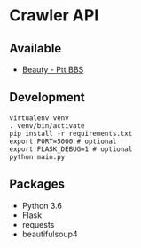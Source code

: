 # Crawler API

## Available

- [Beauty - Ptt BBS](https://www.ptt.cc/bbs/Beauty/index.html)

## Development

```shell
virtualenv venv
. venv/bin/activate
pip install -r requirements.txt
export PORT=5000 # optional
export FLASK_DEBUG=1 # optional
python main.py
```

## Packages

- Python 3.6
- Flask
- requests
- beautifulsoup4
